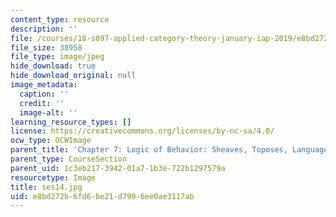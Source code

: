 ```yaml
---
content_type: resource
description: ''
file: /courses/18-s097-applied-category-theory-january-iap-2019/e8bd272b6fd6be21d7996ee0ae3117ab_ses14.jpg
file_size: 38958
file_type: image/jpeg
hide_download: true
hide_download_original: null
image_metadata:
  caption: ''
  credit: ''
  image-alt: ''
learning_resource_types: []
license: https://creativecommons.org/licenses/by-nc-sa/4.0/
ocw_type: OCWImage
parent_title: 'Chapter 7: Logic of Behavior: Sheaves, Toposes, Languages'
parent_type: CourseSection
parent_uid: 1c3eb217-3942-01a7-1b3e-722b1297579a
resourcetype: Image
title: ses14.jpg
uid: e8bd272b-6fd6-be21-d799-6ee0ae3117ab
---
```

